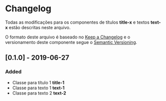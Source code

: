# Changelog
Todas as modificações para os componentes de títulos **title-x** e  textos **text-x** estão descritas neste arquivo.

O formato deste arquivo é baseado no [Keep a Changelog](https://keepachangelog.com/en/1.0.0/) e o versionamento deste componente segue o [Semantic Versioning](https://semver.org/spec/v2.0.0.html).

## [0.1.0] - 2019-06-27
### Added
- Classe para título 1 **title-1**
- Classe para texto 1 **text-1**
- Classe para texto 2 **text-2**
